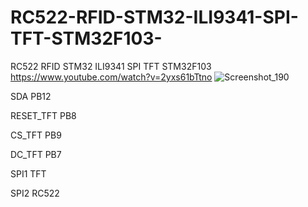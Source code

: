 # RC522-RFID-STM32-ILI9341-SPI-TFT-STM32F103-
RC522 RFID STM32 ILI9341 SPI TFT STM32F103 
https://www.youtube.com/watch?v=2yxs61bTtno
![Screenshot_190](https://user-images.githubusercontent.com/31142397/226750624-ac513029-024a-468a-91c0-f25a3aee9468.jpg)

SDA   PB12

RESET_TFT   PB8

CS_TFT   PB9

DC_TFT   PB7

SPI1   TFT

SPI2   RC522

